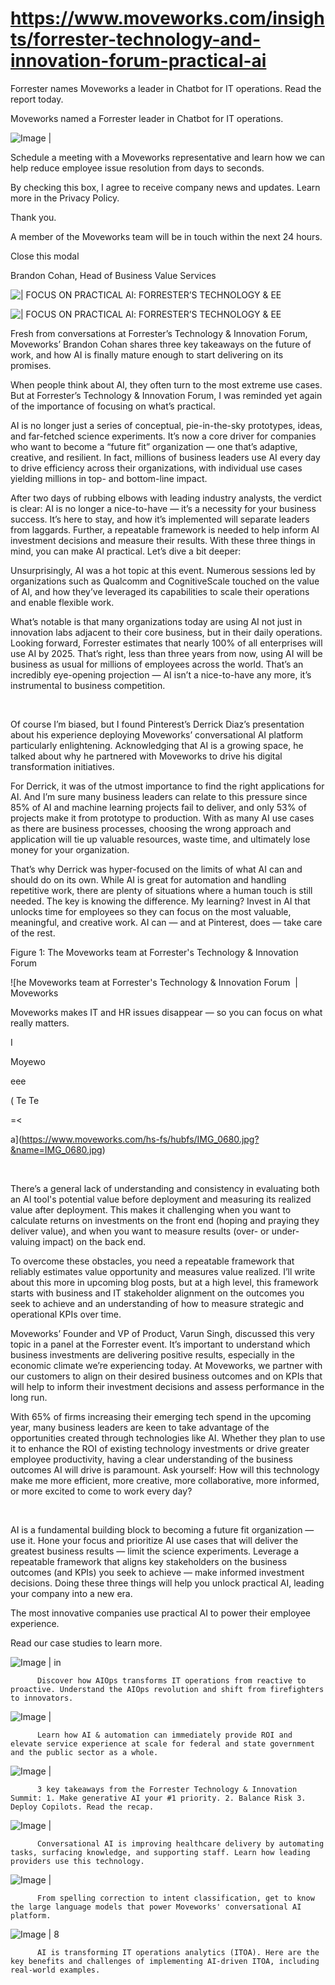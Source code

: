 # https://www.moveworks.com/insights/forrester-technology-and-innovation-forum-practical-ai

Forrester names Moveworks a leader in Chatbot for IT operations. Read the report today.

Moveworks named a Forrester leader in Chatbot for IT operations. 

![Image | ](https://www.moveworks.com/hubfs/img/site/qr-demo.png)

Schedule a meeting with a Moveworks representative and learn how we can help reduce employee issue resolution from days to seconds.

By checking this box, I agree to receive company news and updates. Learn more in the Privacy Policy.

Thank you.

A member of the Moveworks team will be in touch within the next 24 hours.



  Close this modal
  



Brandon Cohan, Head of Business Value Services


![ | FOCUS ON PRACTICAL Al:
FORRESTER’S TECHNOLOGY &
EE](https://www.moveworks.com/hubfs/Forrester%20T%26I%20Blog%20Header-3.png)

![ | FOCUS ON PRACTICAL Al:
FORRESTER’S TECHNOLOGY &
EE](https://www.moveworks.com/hubfs/Forrester%20T%26I%20Blog%20Header-3.png)

Fresh from conversations at Forrester’s Technology & Innovation Forum, Moveworks’ Brandon Cohan shares three key takeaways on the future of work, and how AI is finally mature enough to start delivering on its promises.

When people think about AI, they often turn to the most extreme use cases. But at Forrester’s Technology & Innovation Forum, I was reminded yet again of the importance of focusing on what’s practical. 

AI is no longer just a series of conceptual, pie-in-the-sky prototypes, ideas, and far-fetched science experiments. It’s now a core driver for companies who want to become a “future fit” organization — one that’s adaptive, creative, and resilient. In fact, millions of business leaders use AI every day to drive efficiency across their organizations, with individual use cases yielding millions in top- and bottom-line impact. 

After two days of rubbing elbows with leading industry analysts, the verdict is clear: AI is no longer a nice-to-have — it’s a necessity for your business success. It’s here to stay, and how it’s implemented will separate leaders from laggards. Further, a repeatable framework is needed to help inform AI investment decisions and measure their results. With these three things in mind, you can make AI practical. Let’s dive a bit deeper:

Unsurprisingly, AI was a hot topic at this event. Numerous sessions led by organizations such as Qualcomm and CognitiveScale touched on the value of AI, and how they’ve leveraged its capabilities to scale their operations and enable flexible work. 

What’s notable is that many organizations today are using AI not just in innovation labs adjacent to their core business, but in their daily operations. Looking forward, Forrester estimates that nearly 100% of all enterprises will use AI by 2025. That’s right, less than three years from now, using AI will be business as usual for millions of employees across the world. That’s an incredibly eye-opening projection — AI isn’t a nice-to-have any more, it’s instrumental to business competition.

 

Of course I’m biased, but I found Pinterest’s Derrick Diaz’s presentation about his experience deploying Moveworks’ conversational AI platform particularly enlightening. Acknowledging that AI is a growing space, he talked about why he partnered with Moveworks to drive his digital transformation initiatives.

For Derrick, it was of the utmost importance to find the right applications for AI. And I’m sure many business leaders can relate to this pressure since 85% of AI and machine learning projects fail to deliver, and only 53% of projects make it from prototype to production. With as many AI use cases as there are business processes, choosing the wrong approach and application will tie up valuable resources, waste time, and ultimately lose money for your organization.

That’s why Derrick was hyper-focused on the limits of what AI can and should do on its own. While AI is great for automation and handling repetitive work, there are plenty of situations where a human touch is still needed. The key is knowing the difference. My learning? Invest in AI that unlocks time for employees so they can focus on the most valuable, meaningful, and creative work. AI can — and at Pinterest, does — take care of the rest.

Figure 1: The Moveworks team at Forrester's Technology & Innovation Forum 

![he Moveworks team at Forrester's Technology & Innovation Forum  | Moveworks

 

 

 

 

Moveworks makes IT and HR
issues disappear — so you can
focus on what really matters.

I

Moyewo

eee

(
Te
Te

=<

a](https://www.moveworks.com/hs-fs/hubfs/IMG_0680.jpg?&name=IMG_0680.jpg)

 

There’s a general lack of understanding and consistency in evaluating both an AI tool's potential value before deployment and measuring its realized value after deployment. This makes it challenging when you want to calculate returns on investments on the front end (hoping and praying they deliver value), and when you want to measure results (over- or under-valuing impact) on the back end.

To overcome these obstacles, you need a repeatable framework that reliably estimates value opportunity and measures value realized. I’ll write about this more in upcoming blog posts, but at a high level, this framework starts with business and IT stakeholder alignment on the outcomes you seek to achieve and an understanding of how to measure strategic and operational KPIs over time.

Moveworks’ Founder and VP of Product, Varun Singh, discussed this very topic in a panel at the Forrester event. It’s important to understand which business investments are delivering positive results, especially in the economic climate we’re experiencing today. At Moveworks, we partner with our customers to align on their desired business outcomes and on KPIs that will help to inform their investment decisions and assess performance in the long run. 

With 65% of firms increasing their emerging tech spend in the upcoming year, many business leaders are keen to take advantage of the opportunities created through technologies like AI. Whether they plan to use it to enhance the ROI of existing technology investments or drive greater employee productivity, having a clear understanding of the business outcomes AI will drive is paramount. Ask yourself: How will this technology make me more efficient, more creative, more collaborative, more informed, or more excited to come to work every day?

 

AI is a fundamental building block to becoming a future fit organization — use it. Hone your focus and prioritize AI use cases that will deliver the greatest business results — limit the science experiments. Leverage a repeatable framework that aligns key stakeholders on the business outcomes (and KPIs) you seek to achieve — make informed investment decisions. Doing these three things will help you unlock practical AI, leading your company into a new era.

The most innovative companies use practical AI to power their employee experience.

Read our case studies to learn more. 

![Image | in](https://www.moveworks.com/hs-fs/hubfs/AIOps-featured-image.png?length=50&name=AIOps-featured-image.png)


          Discover how AIOps transforms IT operations from reactive to proactive. Understand the AIOps revolution and shift from firefighters to innovators.
        

![Image | ](https://www.moveworks.com/hs-fs/hubfs/Public-Sector-Convo-AI.png?length=50&name=Public-Sector-Convo-AI.png)


          Learn how AI & automation can immediately provide ROI and elevate service experience at scale for federal and state government and the public sector as a whole.
        

![Image | ](https://www.moveworks.com/hs-fs/hubfs/Forrester%20T%26I%20%281%29.png?length=50&name=Forrester%20T&I%20%281%29.png)


          3 key takeaways from the Forrester Technology & Innovation Summit: 1. Make generative AI your #1 priority. 2. Balance Risk 3. Deploy Copilots. Read the recap.
        

![Image | ](https://www.moveworks.com/hs-fs/hubfs/healthcare-test.png?length=50&name=healthcare-test.png)


          Conversational AI is improving healthcare delivery by automating tasks, surfacing knowledge, and supporting staff. Learn how leading providers use this technology.
        

![Image | ](https://www.moveworks.com/hs-fs/hubfs/Moveworks_LLM_Feature.png?length=50&name=Moveworks_LLM_Feature.png)


          From spelling correction to intent classification, get to know the large language models that power Moveworks' conversational AI platform.
        

![Image | 8](https://www.moveworks.com/hs-fs/hubfs/ITOA_feature.png?length=50&name=ITOA_feature.png)


          AI is transforming IT operations analytics (ITOA). Here are the key benefits and challenges of implementing AI-driven ITOA, including real-world examples.
        

